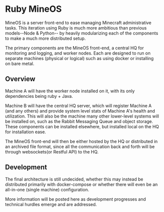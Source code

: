 Ruby MineOS
=====

MineOS is a server front-end to ease managing Minecraft administrative tasks.
This iteration using Ruby is much more ambitious than previous models--Node & Python--
by heavily modularizing each of the components to make a much more distributed setup.

The primary components are the MineOS front-end, a central HQ for monitoring and logging,
and worker nodes.  Each are designed to run on separate machines (physical or logical)
such as using docker or installing on bare metal.

Overview
-----

Machine A will have the worker node installed on it, with its only dependencies being ruby + Java.

Machine B will have the central HQ server, which will register Machine A (and any others) and provide
system level stats of Machine A's health and utilization. This will also be the machine many
other lower-level systems will be installed on, such as the Rabbit Messaging Queue and object storage.
These components can be installed elsewhere, but installed local on the HQ for installation ease.

The MineOS front-end will then be either hosted by the HQ or distributed in an archived file format,
since all the communication back and forth will be through websockets(or Restful API) to the HQ.

Development
-----

The final architecture is still undecided, whether this may instead be distributed primarily
with docker-compose or whether there will even be an all-in-one (single machine) configuration.

More information will be posted here as development progresses and technical hurdles emerge and
are addressed.
